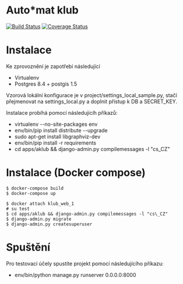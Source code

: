 Auto\*mat klub
============
[![Build Status](https://travis-ci.org/auto-mat/klub.svg?branch=master)](https://travis-ci.org/auto-mat/klub)
[![Coverage Status](https://coveralls.io/repos/github/auto-mat/klub/badge.svg?branch=master)](https://coveralls.io/github/auto-mat/klub?branch=master)

Instalace
============

Ke zprovoznění je zapotřebí následující

* Virtualenv
* Postgres 8.4 + postgis 1.5

Vzorová lokální konfigurace je v project/settings\_local\_sample.py, stačí přejmenovat na settings\_local.py a doplnit přístup k DB a SECRET\_KEY.

Instalace probíhá pomocí následujícíh příkazů:

* virtualenv --no-site-packages env
* env/bin/pip install distribute --upgrade
* sudo apt-get install libgraphviz-dev
* env/bin/pip install -r requirements
* cd apps/aklub && django-admin.py compilemessages -l "cs\_CZ"

Instalace (Docker compose)
==========================

    $ docker-compose build
    $ docker-compose up

    $ docker attach klub_web_1
    # su test
    $ cd apps/aklub && django-admin.py compilemessages -l "cs\_CZ"
    $ django-admin.py migrate
    $ django-admin.py createsuperuser

Spuštění
============

Pro testovací účely spustíte projekt pomocí následujícího příkazu:

* env/bin/python manage.py runserver 0.0.0.0:8000
